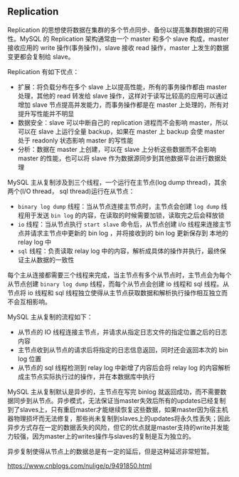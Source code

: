 ## Replication

Replication 的思想使将数据在集群的多个节点同步、备份以提高集群数据的可用性。MySQL 的 Replication 架构通常由一个 master 和多个 slave 构成，master 接收应用的 write 操作(事务操作)，slave 接收 read 操作，master 上发生的数据变更都会复制给 slave。

Replication 有如下优点：
- 扩展：将负载分布在多个 slave 上以提高性能，所有的事务操作都由 master 处理，其他的 read 转发给 slave 操作，这样对于读写比较高的应用可以通过增加 slave 节点提高并发能力，而事务操作都是在 master 上处理的，所有对提升写性能并不明显
- 数据安全：slave 可以中断自己的 replication 进程而不会影响 master，所以可以在 slave 上运行全量 backup，如果在 master 上 backup 会使 master 处于 readonly 状态影响 master 的写性能
- 分析：数据在 master 上创建，可以在 slave 上分析这些数据而不会影响 master 的性能，也可以将 slave 作为数据源同步到其他数据平台进行数据处理

MySQL 主从复制涉及到三个线程，一个运行在主节点(log dump thread)，其余两个(I/O thread， sql thread)运行在从节点：

- `binary log dump` 线程：当从节点连接主节点时，主节点会创建 `log dump` 线程用于发送 `bin log` 的内容，在读取的时候需要加锁，读取完之后会释放锁
- `io` 线程：当从节点执行 `start slave` 命令后，从节点创建 i/o 线程来连接主节点并请求主节点中更新的 bin log ，并将接收到的 bin log 更新保存到 本地的 relay log 中
- `sql` 线程：负责读取 relay log 中的内容，解析成具体的操作并执行，最终保证主从数据的一致性

每个主从连接都需要三个线程来完成，当主节点有多个从节点时，主节点会为每个从节点创建 `binary log dump` 线程，而每个从节点会创建 io 线程和 sql 线程。从节点将 io 线程和 sql 线程独立使得从主节点获取数据和解析执行操作相互独立而不会互相影响。

MySQL 主从复制的流程如下：

- 从节点的 IO 线程连接主节点，并请求从指定日志文件的指定位置之后的日志内容
- 主节点收到从节点的请求后将指定的日志信息返回，同时还会返回本次的 bin log 位置
- 从节点的 sql 线程检测到 relay log 中新增了内容后会将 relay log 的内容解析成主节点实际执行过的操作，并在本数据库中执行

MySQL 主从复制默认是异步的，主节点在写完 binlog 就返回成功，而不需要数据同步到从节点。异步模式，无法保证当master失效后所有的updates已经复制到了slaves上，只有重启master才能继续恢复这些数据，如果master因为宿主机器物理损坏而无法修复，那些尚未复制到slaves上的updates将永久性丢失；因此异步方式存在一定的数据丢失的风险，但它的优点就是master支持的write并发能力较强，因为master上的writes操作与slaves的复制是互为独立的。

异步复制使得从节点上的数据总是有一定的延后，但是这种延迟非常短暂。


https://www.cnblogs.com/nulige/p/9491850.html